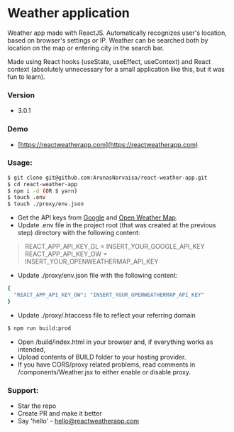 # Weather application
Weather app made with ReactJS. Automatically recognizes user's location, based on browser's settings or IP. Weather can be searched both by location on the map or entering city in the search bar.

Made using React hooks (useState, useEffect, useContext) and React context (absolutely unnecessary for a small application like this, but it was fun to learn).

### Version
* 3.0.1

### Demo
* [https://reactweatherapp.com](https://reactweatherapp.com)

### Usage:
```sh
$ git clone git@github.com:ArunasNorvaisa/react-weather-app.git
$ cd react-weather-app
$ npm i -d (OR $ yarn)
$ touch .env
$ touch ./proxy/env.json
```

* Get the API keys from [Google](https://developers.google.com/maps/documentation/javascript/get-api-key) and [Open Weather Map](https://openweathermap.org/api).
* Update .env file in the project root (that was created at the previous step) directory with the following content:

> REACT_APP_API_KEY_GL = INSERT_YOUR_GOOGLE_API_KEY<br>
> REACT_APP_API_KEY_OW = INSERT_YOUR_OPENWEATHERMAP_API_KEY

* Update ./proxy/env.json file with the following content:

```sh
{
  "REACT_APP_API_KEY_OW": "INSERT_YOUR_OPENWEATHERMAP_API_KEY"
}
```

* Update ./proxy/.htaccess file to reflect your referring domain

```sh
$ npm run build:prod
```
* Open /build/index.html in your browser and, if everything works as intended,
* Upload contents of BUILD folder to your hosting provider.
* If you have CORS/proxy related problems, read comments in /components/Weather.jsx to either enable or disable proxy.

### Support:

* Star the repo
* Create PR and make it better
* Say 'hello' - hello@reactweatherapp.com

